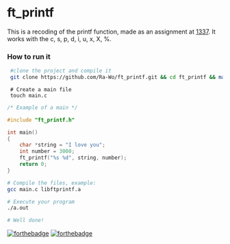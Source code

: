 # ft_printf

This is a recoding of the printf function, made as an assignment at [1337][1]. It works with the c, s, p, d, i, u, x, X, %.

### How to run it

```bash
 #clone the project and compile it
 git clone https://github.com/Ra-Wo/ft_printf.git && cd ft_printf && make
```

```bach
 # Create a main file
 touch main.c
```

```c
/* Example of a main */

#include "ft_printf.h"

int main()
{
	char *string = "I love you";
	int number = 3000;
	ft_printf("%s %d", string, number);
	return 0;
}

```
```bash 
# Compile the files, example:
gcc main.c libftprintf.a

# Execute your program
./a.out

# Well done!
```


[![forthebadge](https://forthebadge.com/images/badges/made-with-c.svg)](https://forthebadge.com)
[![forthebadge](https://forthebadge.com/images/badges/built-with-love.svg)](https://forthebadge.com)

[1]: https://1337.ma

